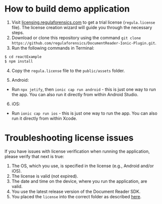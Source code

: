 # How to build demo application
1. Visit [licensing.regulaforensics.com](https://licensing.regulaforensics.com) to get a trial license (`regula.license` file). The license creation wizard will guide you through the necessary steps.
2. Download or clone this repository using the command `git clone https://github.com/regulaforensics/DocumentReader-Ionic-Plugin.git`.
3. Run the following commands in Terminal:
```bash
$ cd reactExample
$ npm install
```
4. Copy the `regula.license` file to the `public/assets` folder.

5. Android:
  * Run `npx jetify`, then `ionic cap run android` - this is just one way to run the app. You can also run it directly from within Android Studio.

6. iOS:
  * Run `ionic cap run ios` - this is just one way to run the app. You can also run it directly from within Xcode.


# Troubleshooting license issues
If you have issues with license verification when running the application, please verify that next is true:
1. The OS, which you use, is specified in the license (e.g., Android and/or iOS).
3. The license is valid (not expired).
4. The date and time on the device, where you run the application, are valid.
5. You use the latest release version of the Document Reader SDK.
6. You placed the `license` into the correct folder as described [here](#how-to-build-demo-application).
